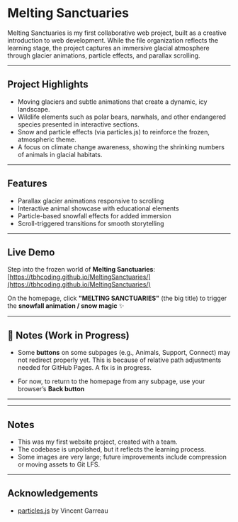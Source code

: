 # Melting Sanctuaries

Melting Sanctuaries is my first collaborative web project, built as a creative introduction to web development. While the file organization reflects the learning stage, the project captures an immersive glacial atmosphere through glacier animations, particle effects, and parallax scrolling.

---

## Project Highlights

- Moving glaciers and subtle animations that create a dynamic, icy landscape.  
- Wildlife elements such as polar bears, narwhals, and other endangered species presented in interactive sections.  
- Snow and particle effects (via particles.js) to reinforce the frozen, atmospheric theme.  
- A focus on climate change awareness, showing the shrinking numbers of animals in glacial habitats.  

---

## Features

- Parallax glacier animations responsive to scrolling  
- Interactive animal showcase with educational elements  
- Particle-based snowfall effects for added immersion  
- Scroll-triggered transitions for smooth storytelling  

---

## Live Demo

Step into the frozen world of **Melting Sanctuaries**:  
[https://tbhcoding.github.io/MeltingSanctuaries/](https://tbhcoding.github.io/MeltingSanctuaries/)

On the homepage, click **"MELTING SANCTUARIES"** (the big title) to trigger the **snowfall animation / snow magic** ✨  

 ---

## 🔧 Notes (Work in Progress)

- Some **buttons** on some subpages (e.g., Animals, Support, Connect) may not redirect properly yet.  This is because of relative path adjustments needed for GitHub Pages. A fix is in progress.  

- For now, to return to the homepage from any subpage, use your browser’s **Back button**

---

---

## Notes

- This was my first website project, created with a team.  
- The codebase is unpolished, but it reflects the learning process.  
- Some images are very large; future improvements include compression or moving assets to Git LFS.  

---

## Acknowledgements

- [particles.js](https://github.com/VincentGarreau/particles.js) by Vincent Garreau  
